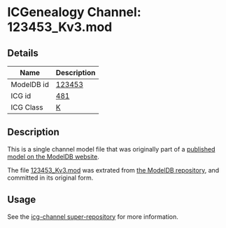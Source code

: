 # ICGenealogy Channel: 123453\_Kv3.mod

## Details

Name | Description
---- | -----------
ModelDB id | [123453](http://senselab.med.yale.edu/ModelDB/ShowModel.cshtml?model=123453)
ICG id | [481](http://icg.neurotheory.ox.ac.uk/channels/1/481)
ICG Class | [K](http://icg.neurotheory.ox.ac.uk/channels/1)

## Description

This is a single channel model file that was originally part of a [published model on the ModelDB website](http://senselab.med.yale.edu/mModelDB/ShowModel.cshtml?model=123453).

The file [123453\_Kv3.mod](123453_Kv3.mod) was extrated from [the ModelDB repository](http://senselab.med.yale.edu/ModelDB/ShowModel.cshtml?model=123453), and committed in its original form.

## Usage

See the [icg-channel super-repository](https://github.com/icgenealogy/icg-channels) for more information.